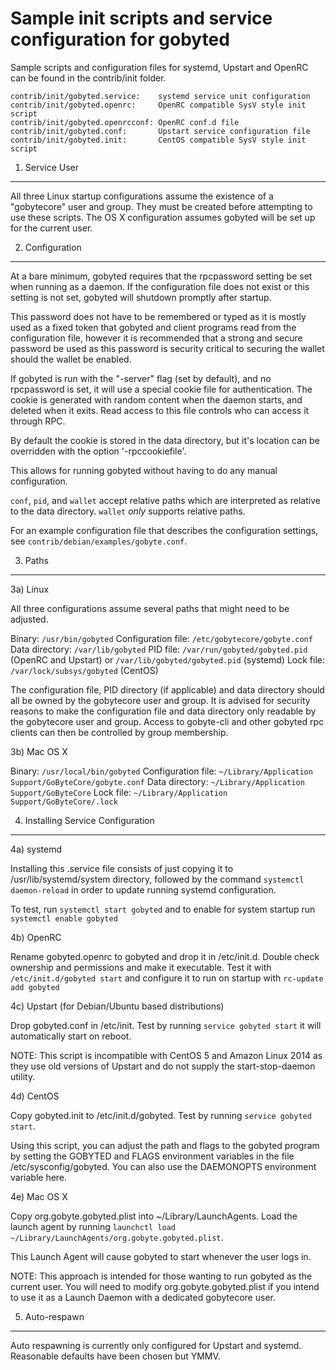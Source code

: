 Sample init scripts and service configuration for gobyted
==========================================================

Sample scripts and configuration files for systemd, Upstart and OpenRC
can be found in the contrib/init folder.

    contrib/init/gobyted.service:    systemd service unit configuration
    contrib/init/gobyted.openrc:     OpenRC compatible SysV style init script
    contrib/init/gobyted.openrcconf: OpenRC conf.d file
    contrib/init/gobyted.conf:       Upstart service configuration file
    contrib/init/gobyted.init:       CentOS compatible SysV style init script

1. Service User
---------------------------------

All three Linux startup configurations assume the existence of a "gobytecore" user
and group.  They must be created before attempting to use these scripts.
The OS X configuration assumes gobyted will be set up for the current user.

2. Configuration
---------------------------------

At a bare minimum, gobyted requires that the rpcpassword setting be set
when running as a daemon.  If the configuration file does not exist or this
setting is not set, gobyted will shutdown promptly after startup.

This password does not have to be remembered or typed as it is mostly used
as a fixed token that gobyted and client programs read from the configuration
file, however it is recommended that a strong and secure password be used
as this password is security critical to securing the wallet should the
wallet be enabled.

If gobyted is run with the "-server" flag (set by default), and no rpcpassword is set,
it will use a special cookie file for authentication. The cookie is generated with random
content when the daemon starts, and deleted when it exits. Read access to this file
controls who can access it through RPC.

By default the cookie is stored in the data directory, but it's location can be overridden
with the option '-rpccookiefile'.

This allows for running gobyted without having to do any manual configuration.

`conf`, `pid`, and `wallet` accept relative paths which are interpreted as
relative to the data directory. `wallet` *only* supports relative paths.

For an example configuration file that describes the configuration settings,
see `contrib/debian/examples/gobyte.conf`.

3. Paths
---------------------------------

3a) Linux

All three configurations assume several paths that might need to be adjusted.

Binary:              `/usr/bin/gobyted`
Configuration file:  `/etc/gobytecore/gobyte.conf`
Data directory:      `/var/lib/gobyted`
PID file:            `/var/run/gobyted/gobyted.pid` (OpenRC and Upstart) or `/var/lib/gobyted/gobyted.pid` (systemd)
Lock file:           `/var/lock/subsys/gobyted` (CentOS)

The configuration file, PID directory (if applicable) and data directory
should all be owned by the gobytecore user and group.  It is advised for security
reasons to make the configuration file and data directory only readable by the
gobytecore user and group.  Access to gobyte-cli and other gobyted rpc clients
can then be controlled by group membership.

3b) Mac OS X

Binary:              `/usr/local/bin/gobyted`
Configuration file:  `~/Library/Application Support/GoByteCore/gobyte.conf`
Data directory:      `~/Library/Application Support/GoByteCore`
Lock file:           `~/Library/Application Support/GoByteCore/.lock`

4. Installing Service Configuration
-----------------------------------

4a) systemd

Installing this .service file consists of just copying it to
/usr/lib/systemd/system directory, followed by the command
`systemctl daemon-reload` in order to update running systemd configuration.

To test, run `systemctl start gobyted` and to enable for system startup run
`systemctl enable gobyted`

4b) OpenRC

Rename gobyted.openrc to gobyted and drop it in /etc/init.d.  Double
check ownership and permissions and make it executable.  Test it with
`/etc/init.d/gobyted start` and configure it to run on startup with
`rc-update add gobyted`

4c) Upstart (for Debian/Ubuntu based distributions)

Drop gobyted.conf in /etc/init.  Test by running `service gobyted start`
it will automatically start on reboot.

NOTE: This script is incompatible with CentOS 5 and Amazon Linux 2014 as they
use old versions of Upstart and do not supply the start-stop-daemon utility.

4d) CentOS

Copy gobyted.init to /etc/init.d/gobyted. Test by running `service gobyted start`.

Using this script, you can adjust the path and flags to the gobyted program by
setting the GOBYTED and FLAGS environment variables in the file
/etc/sysconfig/gobyted. You can also use the DAEMONOPTS environment variable here.

4e) Mac OS X

Copy org.gobyte.gobyted.plist into ~/Library/LaunchAgents. Load the launch agent by
running `launchctl load ~/Library/LaunchAgents/org.gobyte.gobyted.plist`.

This Launch Agent will cause gobyted to start whenever the user logs in.

NOTE: This approach is intended for those wanting to run gobyted as the current user.
You will need to modify org.gobyte.gobyted.plist if you intend to use it as a
Launch Daemon with a dedicated gobytecore user.

5. Auto-respawn
-----------------------------------

Auto respawning is currently only configured for Upstart and systemd.
Reasonable defaults have been chosen but YMMV.
